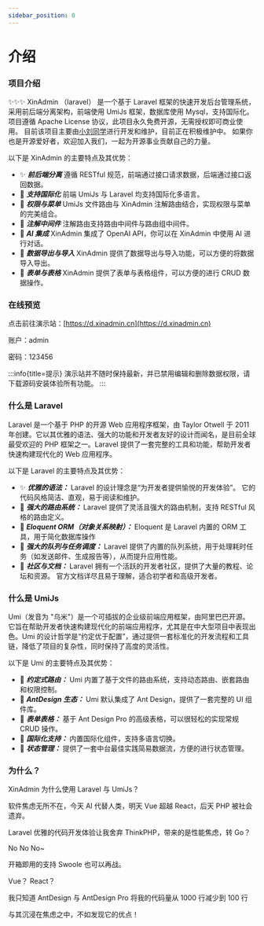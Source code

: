 ```yaml
---
sidebar_position: 0
---
```


# 介绍

### 项目介绍

✨✨✨ XinAdmin （laravel） 是一个基于 Laravel 框架的快速开发后台管理系统，采用前后端分离架构，前端使用 UmiJs 框架，数据库使用 Mysql，支持国际化。
项目遵循 Apache License 协议，此项目永久免费开源，无需授权即可商业使用。
目前该项目主要由[小刘同学](https://xineny.cn)进行开发和维护，目前正在积极维护中。
如果你也是开源爱好者，欢迎加入我们，一起为开源事业贡献自己的力量。

以下是 XinAdmin 的主要特点及其优势：

- ✨ **_前后端分离_** 遵循 RESTful 规范，前端通过接口请求数据，后端通过接口返回数据。
- 🧵 **_支持国际化_** 前端 UmiJs 与 Laravel 均支持国际化多语言。
- 👑 **_权限与菜单_** UmiJs 文件路由与 XinAdmin 注解路由结合，实现权限与菜单的完美组合。
- 🎄 **_注解中间件_** 注解路由支持路由中间件与路由组中间件。
- 🎑 **_AI 集成_** XinAdmin 集成了 OpenAI API，你可以在 XinAdmin 中使用 AI 进行对话。
- 🛒 **_数据导出与导入_** XinAdmin 提供了数据导出与导入功能，可以方便的将数据导入导出。
- 🎨 **_表单与表格_** XinAdmin 提供了表单与表格组件，可以方便的进行 CRUD 数据操作。

### 在线预览

点击前往演示站：[https://d.xinadmin.cn](https://d.xinadmin.cn)

账户：admin

密码：123456

:::info{title=提示}
演示站并不随时保持最新，并已禁用编辑和删除数据权限，请下载源码安装体验所有功能。
:::

### 什么是 Laravel

Laravel 是一个基于 PHP 的开源 Web 应用程序框架，由 Taylor Otwell 于 2011 年创建。它以其优雅的语法、强大的功能和开发者友好的设计而闻名，是目前全球最受欢迎的 PHP 框架之一。Laravel 提供了一套完整的工具和功能，帮助开发者快速构建现代化的 Web 应用程序。

以下是 Laravel 的主要特点及其优势：

- ✨ **_优雅的语法：_** Laravel 的设计理念是“为开发者提供愉悦的开发体验”。 它的代码风格简洁、直观，易于阅读和维护。
- 🎉 **_强大的路由系统：_** Laravel 提供了灵活且强大的路由机制，支持 RESTful 风格的路由定义。
- 🧵 **_Eloquent ORM（对象关系映射）：_** Eloquent 是 Laravel 内置的 ORM 工具，用于简化数据库操作
- 🪭 **_强大的队列与任务调度：_** Laravel 提供了内置的队列系统，用于处理耗时任务（如发送邮件、生成报告等），从而提升应用性能。
- 👑 **_社区与文档：_** Laravel 拥有一个活跃的开发者社区，提供了大量的教程、论坛和资源。 官方文档详尽且易于理解，适合初学者和高级开发者。

### 什么是 UmiJs

Umi（发音为 "乌米"）是一个可插拔的企业级前端应用框架，由阿里巴巴开源。它旨在帮助开发者快速构建现代化的前端应用程序，尤其是在中大型项目中表现出色。Umi 的设计哲学是“约定优于配置”，通过提供一套标准化的开发流程和工具链，降低了项目的复杂性，同时保持了高度的灵活性。

以下是 Umi 的主要特点及其优势：

- 🎄 **_约定式路由：_** Umi 内置了基于文件的路由系统，支持动态路由、嵌套路由和权限控制。
- 🎨 **_AntDesign 生态：_** Umi 默认集成了 Ant Design，提供了一套完整的 UI 组件库。
- 🎢 **_表单表格：_** 基于 Ant Design Pro 的高级表格，可以很轻松的实现常规 CRUD 操作。
- 🎑 **_国际化支持：_** 内置国际化组件，支持多语言切换。
- 🛒 **_状态管理：_** 提供了一套中台最佳实践简易数据流，方便的进行状态管理。

### 为什么？

XinAdmin 为什么使用 Laravel 与 UmiJs？

软件焦虑无所不在，今天 AI 代替人类，明天 Vue 超越 React，后天 PHP 被社会遗弃。

Laravel 优雅的代码开发体验让我舍弃 ThinkPHP，带来的是性能焦虑，转 Go？

No No No~

开箱即用的支持 Swoole 也可以再战。

Vue？ React？

我只知道 AntDesign 与 AntDesign Pro 将我的代码量从 1000 行减少到 100 行

与其沉浸在焦虑之中，不如发现它的优点！

